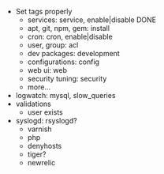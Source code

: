 - Set tags properly
  - services: service, enable|disable DONE
  - apt, git, npm, gem: install
  - cron: cron, enable|disable
  - user, group: acl
  - dev packages: development
  - configurations: config
  - web ui: web
  - security tuning: security
  - more...
- logwatch: mysql, slow_queries
- validations
  - user exists
- syslogd: rsyslogd?
  - varnish
  - php
  - denyhosts
  - tiger?
  - newrelic
